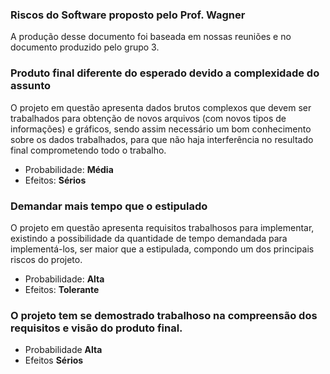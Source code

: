 ### Riscos do Software proposto pelo Prof. Wagner

A produção desse documento foi baseada em nossas reuniões e no documento produzido pelo grupo 3.

### Produto final diferente do esperado devido a complexidade do assunto
O projeto em questão apresenta dados brutos complexos que devem ser trabalhados para obtenção de novos arquivos (com novos tipos de informações) e gráficos, sendo assim necessário um bom conhecimento sobre os dados trabalhados, para que não haja interferência no resultado final comprometendo todo o trabalho.

- Probabilidade: **Média**
- Efeitos: **Sérios**

### Demandar mais tempo que o estipulado
O projeto em questão apresenta requisitos trabalhosos para implementar, existindo a possibilidade da quantidade de tempo demandada para implementá-los, ser maior que a estipulada, compondo um dos principais riscos do projeto.

- Probabilidade: **Alta**
- Efeitos: **Tolerante**

### O projeto tem se demostrado trabalhoso na compreensão dos requisitos e visão do produto final.
- Probabilidade **Alta**
- Efeitos **Sérios**
